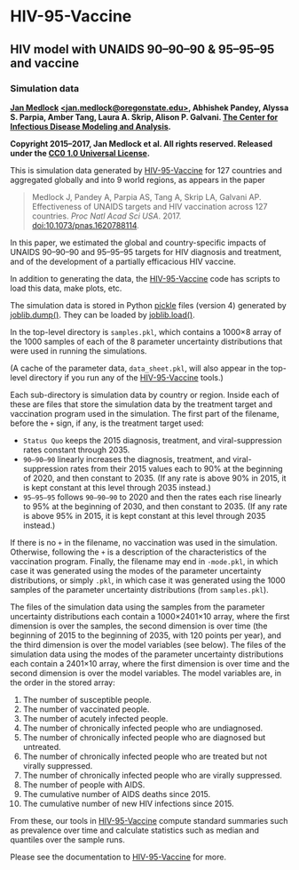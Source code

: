# HIV-95-Vaccine

## HIV model with UNAIDS 90–90–90 & 95–95–95 and vaccine

### Simulation data

**[Jan Medlock](http://people.oregonstate.edu/~medlockj/)
[\<jan.medlock@oregonstate.edu\>](mailto:jan.medlock@oregonstate.edu),
Abhishek Pandey, Alyssa S. Parpia, Amber Tang, Laura A. Skrip,
Alison P. Galvani.
[The Center for Infectious Disease Modeling and Analysis](http://cidma.yale.edu/).**

**Copyright 2015–2017, Jan Medlock et al.  All rights reserved.
Released under the [CC0 1.0 Universal License](LICENSE).**

This is simulation data generated by
[HIV-95-Vaccine](https://github.com/janmedlock/HIV-95-vaccine/)
for 127 countries and aggregated globally and into 9 world regions, as
appears in the paper
> Medlock J, Pandey A, Parpia AS, Tang A, Skrip LA, Galvani
> AP. Effectiveness of UNAIDS targets and HIV vaccination across 127
> countries. *Proc Natl Acad Sci USA*. 2017.
> [doi:10.1073/pnas.1620788114](https://dx.doi.org/10.1073/pnas.1620788114).

In this paper, we estimated the global and country-specific impacts of
UNAIDS 90–90–90 and 95–95–95 targets for HIV diagnosis and treatment, and
of the development of a partially efficacious HIV vaccine.

In addition to generating the data, the
[HIV-95-Vaccine](https://github.com/janmedlock/HIV-95-vaccine/)
code has scripts to load this data, make plots, etc.

The simulation data is stored in Python
[pickle](https://docs.python.org/3.5/library/pickle.html) files
(version 4) generated by
[joblib.dump()](https://pythonhosted.org/joblib/persistence.html).
They can be loaded by
[joblib.load()](https://pythonhosted.org/joblib/persistence.html).

In the top-level directory is `samples.pkl`, which contains a 1000×8
array of the 1000 samples of each of the 8 parameter uncertainty
distributions that were used in running the simulations.

(A cache of the parameter data, `data_sheet.pkl`, will also appear in
the top-level directory if you run any of the
[HIV-95-Vaccine](https://github.com/janmedlock/HIV-95-vaccine/)
tools.)

Each sub-directory is simulation data by country or region.  Inside
each of these are files that store the simulation data by the
treatment target and vaccination program used in the simulation.  The
first part of the filename, before the `+` sign, if any, is the
treatment target used:
* `Status Quo` keeps the 2015 diagnosis, treatment, and
  viral-suppression rates constant through 2035.
* `90–90–90` linearly increases the diagnosis, treatment, and
  viral-suppression rates from their 2015 values each to 90% at the
  beginning of 2020, and then constant to 2035.  (If any rate is above
  90% in 2015, it is kept constant at this level through 2035
  instead.)
* `95–95–95` follows `90–90–90` to 2020 and then the rates each rise
  linearly to 95% at the beginning of 2030, and then constant to
  2035.  (If any rate is above 95% in 2015, it is kept constant at
  this level through 2035 instead.)

If there is no `+` in the filename, no vaccination was used in the
simulation.  Otherwise, following the `+` is a description of the
characteristics of the vaccination program.  Finally, the filename may
end in `-mode.pkl`, in which case it was generated using the modes of
the parameter uncertainty distributions, or simply `.pkl`, in which
case it was generated using the 1000 samples of the parameter
uncertainty distributions (from `samples.pkl`).

The files of the simulation data using the samples from the parameter
uncertainty distributions each contain a 1000×2401×10 array, where the
first dimension is over the samples, the second dimension is over time
(the beginning of 2015 to the beginning of 2035, with 120 points per
year), and the third dimension is over the model variables (see
below).  The files of the simulation data using the modes of the
parameter uncertainty distributions each contain a 2401×10 array,
where the first dimension is over time and the second dimension is
over the model variables.  The model variables are, in the order in
the stored array:
1. The number of susceptible people.
2. The number of vaccinated people.
3. The number of acutely infected people.
4. The number of chronically infected people who are undiagnosed.
5. The number of chronically infected people who are diagnosed but
   untreated.
6. The number of chronically infected people who are treated but not
   virally suppressed.
7. The number of chronically infected people who are virally suppressed.
8. The number of people with AIDS.
9. The cumulative number of AIDS deaths since 2015.
10. The cumulative number of new HIV infections since 2015.

From these, our tools in
[HIV-95-Vaccine](https://github.com/janmedlock/HIV-95-vaccine/)
compute standard summaries such as prevalence over time and calculate
statistics such as median and quantiles over the sample runs.

Please see the documentation to
[HIV-95-Vaccine](https://github.com/janmedlock/HIV-95-vaccine/)
for more.
